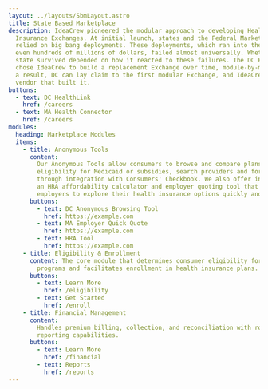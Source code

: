 ```yaml
---
layout: ../layouts/SbmLayout.astro
title: State Based Marketplace
description: IdeaCrew pioneered the modular approach to developing Health
  Insurance Exchanges. At initial launch, states and the Federal Marketplace
  relied on big bang deployments. These deployments, which ran into the tens and
  even hundreds of millions of dollars, failed almost universally. Whether a
  state survived depended on how it reacted to these failures. The DC Exchange
  chose IdeaCrew to build a replacement Exchange over time, module-by-module. As
  a result, DC can lay claim to the first modular Exchange, and IdeaCrew is the
  vendor that built it.
buttons:
  - text: DC HealthLink
    href: /careers
  - text: MA Health Connector
    href: /careers
modules:
  heading: Marketplace Modules
  items:
    - title: Anonymous Tools
      content:
        Our Anonymous Tools allow consumers to browse and compare plans, check
        eligibility for Medicaid or subsidies, search providers and formulary
        through integration with Consumers' Checkbook. We also offer individuals
        an HRA affordability calculator and employer quoting tool that allows
        employers to explore their health insurance options quickly and simply.
      buttons:
        - text: DC Anonymous Browsing Tool
          href: https://example.com
        - text: MA Employer Quick Quote
          href: https://example.com
        - text: HRA Tool
          href: https://example.com
    - title: Eligibility & Enrollment
      content: The core module that determines consumer eligibility for various
        programs and facilitates enrollment in health insurance plans.
      buttons:
        - text: Learn More
          href: /eligibility
        - text: Get Started
          href: /enroll
    - title: Financial Management
      content:
        Handles premium billing, collection, and reconciliation with robust
        reporting capabilities.
      buttons:
        - text: Learn More
          href: /financial
        - text: Reports
          href: /reports
---
```

